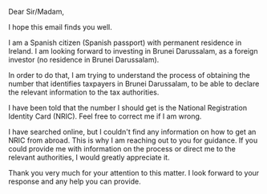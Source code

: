 Dear Sir/Madam,

I hope this email finds you well.

I am a Spanish citizen (Spanish passport) with permanent residence in Ireland. I am looking forward to investing in Brunei Darussalam, as a foreign investor (no residence in Brunei Darussalam).

In order to do that, I am trying to understand the process of obtaining the number that identifies taxpayers in Brunei Darussalam, to be able to declare the relevant information to the tax authorities.

I have been told that the number I should get is the National Registration Identity Card (NRIC). Feel free to correct me if I am wrong.

I have searched online, but I couldn't find any information on how to get an NRIC from abroad. This is why I am reaching out to you for guidance. If you could provide me with information on the process or direct me to the relevant authorities, I would greatly appreciate it.

Thank you very much for your attention to this matter. I look forward to your response and any help you can provide.